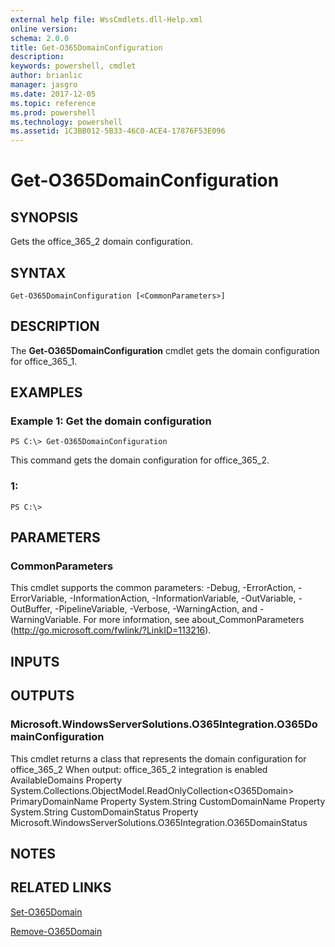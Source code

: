 ```yaml
---
external help file: WssCmdlets.dll-Help.xml
online version: 
schema: 2.0.0
title: Get-O365DomainConfiguration
description: 
keywords: powershell, cmdlet
author: brianlic
manager: jasgro
ms.date: 2017-12-05
ms.topic: reference
ms.prod: powershell
ms.technology: powershell
ms.assetid: 1C3BB012-5B33-46C0-ACE4-17876F53E096
---
```


# Get-O365DomainConfiguration

## SYNOPSIS
Gets the office_365_2 domain configuration.

## SYNTAX

```
Get-O365DomainConfiguration [<CommonParameters>]
```

## DESCRIPTION
The **Get-O365DomainConfiguration** cmdlet gets the domain configuration for office_365_1.

## EXAMPLES

### Example 1: Get the domain configuration
```
PS C:\> Get-O365DomainConfiguration
```

This command gets the domain configuration for office_365_2.

### 1:
```
PS C:\>
```

## PARAMETERS

### CommonParameters
This cmdlet supports the common parameters: -Debug, -ErrorAction, -ErrorVariable, -InformationAction, -InformationVariable, -OutVariable, -OutBuffer, -PipelineVariable, -Verbose, -WarningAction, and -WarningVariable. For more information, see about_CommonParameters (http://go.microsoft.com/fwlink/?LinkID=113216).

## INPUTS

## OUTPUTS

### Microsoft.WindowsServerSolutions.O365Integration.O365DomainConfiguration
This cmdlet returns a class that represents the domain configuration for office_365_2
When output: office_365_2 integration is enabled
AvailableDomains Property System.Collections.ObjectModel.ReadOnlyCollection\<O365Domain\>
PrimaryDomainName Property System.String
CustomDomainName Property System.String
CustomDomainStatus Property Microsoft.WindowsServerSolutions.O365Integration.O365DomainStatus

## NOTES

## RELATED LINKS

[Set-O365Domain](./Set-O365Domain.md)

[Remove-O365Domain](./Remove-O365Domain.md)

